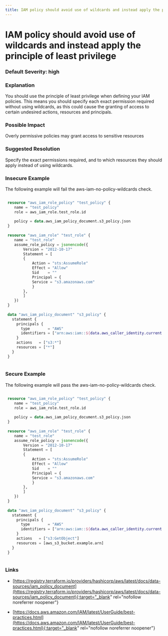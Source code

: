 ```yaml
---
title: IAM policy should avoid use of wildcards and instead apply the principle of least privilege
---
```


# IAM policy should avoid use of wildcards and instead apply the principle of least privilege

### Default Severity: <span class="severity high">high</span>

### Explanation

You should use the principle of least privilege when defining your IAM policies. This means you should specify each exact permission required without using wildcards, as this could cause the granting of access to certain undesired actions, resources and principals.

### Possible Impact
Overly permissive policies may grant access to sensitive resources

### Suggested Resolution
Specify the exact permissions required, and to which resources they should apply instead of using wildcards.


### Insecure Example

The following example will fail the aws-iam-no-policy-wildcards check.
```terraform

 resource "aws_iam_role_policy" "test_policy" {
 	name = "test_policy"
 	role = aws_iam_role.test_role.id
 
 	policy = data.aws_iam_policy_document.s3_policy.json
 }
 
 resource "aws_iam_role" "test_role" {
 	name = "test_role"
 	assume_role_policy = jsonencode({
 		Version = "2012-10-17"
 		Statement = [
 		{
 			Action = "sts:AssumeRole"
 			Effect = "Allow"
 			Sid    = ""
 			Principal = {
 			Service = "s3.amazonaws.com"
 			}
 		},
 		]
 	})
 }
 
 data "aws_iam_policy_document" "s3_policy" {
   statement {
     principals {
       type        = "AWS"
       identifiers = ["arn:aws:iam::${data.aws_caller_identity.current.account_id}:root"]
     }
     actions   = ["s3:*"]
     resources = ["*"]
   }
 }
 
```



### Secure Example

The following example will pass the aws-iam-no-policy-wildcards check.
```terraform

 resource "aws_iam_role_policy" "test_policy" {
 	name = "test_policy"
 	role = aws_iam_role.test_role.id
 
 	policy = data.aws_iam_policy_document.s3_policy.json
 }
 
 resource "aws_iam_role" "test_role" {
 	name = "test_role"
 	assume_role_policy = jsonencode({
 		Version = "2012-10-17"
 		Statement = [
 		{
 			Action = "sts:AssumeRole"
 			Effect = "Allow"
 			Sid    = ""
 			Principal = {
 			Service = "s3.amazonaws.com"
 			}
 		},
 		]
 	})
 }
 
 data "aws_iam_policy_document" "s3_policy" {
   statement {
     principals {
       type        = "AWS"
       identifiers = ["arn:aws:iam::${data.aws_caller_identity.current.account_id}:root"]
     }
     actions   = ["s3:GetObject"]
     resources = [aws_s3_bucket.example.arn]
   }
 }
 
```



### Links


- [https://registry.terraform.io/providers/hashicorp/aws/latest/docs/data-sources/iam_policy_document](https://registry.terraform.io/providers/hashicorp/aws/latest/docs/data-sources/iam_policy_document){:target="_blank" rel="nofollow noreferrer noopener"}

- [https://docs.aws.amazon.com/IAM/latest/UserGuide/best-practices.html](https://docs.aws.amazon.com/IAM/latest/UserGuide/best-practices.html){:target="_blank" rel="nofollow noreferrer noopener"}



